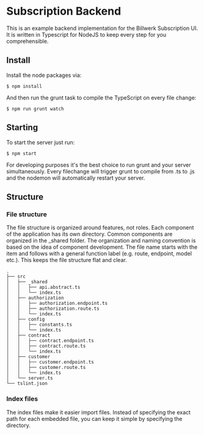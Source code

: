 # Subscription Backend

This is an example backend implementation for the Billwerk Subscription UI. It is written in Typescript for NodeJS to keep every step for you comprehensible. 

## Install

Install the node packages via:

`$ npm install`

And then run the grunt task to compile the TypeScript on every file change:

`$ npm run grunt watch`

## Starting

To start the server just run:

`$ npm start`

For developing purposes it's the best choice to run grunt and your server simultaneously. Every filechange will trigger grunt to compile from .ts to .js and the nodemon will automatically restart your server.

## Structure

### File structure

The file structure is organized around features, not roles. Each component of the application has its own directory. Common components are organized in the _shared folder. The organization and naming convention is based on the idea of component development. The file name starts with the item and follows with a general function label (e.g. route, endpoint, model etc.). This keeps the file structure flat and clear.

```
.
├── src
│   ├── _shared
│   │   ├── api.abstract.ts
│   │   └── index.ts
│   ├── authorization
│   │   ├── authorization.endpoint.ts
│   │   ├── authorization.route.ts
│   │   └── index.ts
│   ├── config
│   │   ├── constants.ts
│   │   └── index.ts
│   ├── contract
│   │   ├── contract.endpoint.ts
│   │   ├── contract.route.ts
│   │   └── index.ts
│   ├── customer
│   │   ├── customer.endpoint.ts
│   │   ├── customer.route.ts
│   │   └── index.ts
│   └── server.ts
└── tslint.json
```

### Index files

The index files make it easier import files. Instead of specifying the exact path for each embedded file, you can keep it simple by specifying the directory.